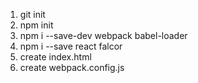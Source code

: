 1. git init
2. npm init
3. npm i --save-dev webpack babel-loader
4. npm i --save react falcor
1. create index.html
1. create webpack.config.js
